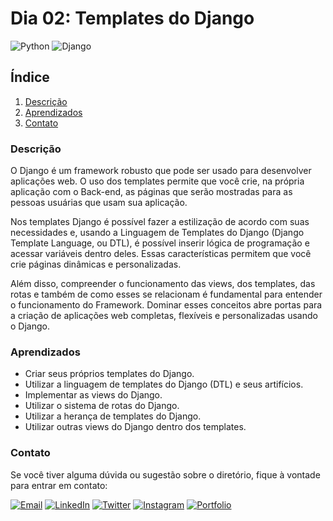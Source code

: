 # Dia 02: Templates do Django
![Python](https://img.shields.io/badge/Python-3776AB?style=for-the-badge&logo=python&logoColor=white)
![Django](https://img.shields.io/badge/Django-092E20?style=for-the-badge&logo=django&logoColor=white)

## Índice

1. [Descrição](#descrição)
2. [Aprendizados](#aprendizados)
3. [Contato](#contato)

### Descrição

O Django é um framework robusto que pode ser usado para desenvolver aplicações web. O uso dos templates permite que você crie, na própria aplicação com o Back-end, as páginas que serão mostradas para as pessoas usuárias que usam sua aplicação.

Nos templates Django é possível fazer a estilização de acordo com suas necessidades e, usando a Linguagem de Templates do Django (Django Template Language, ou DTL), é possível inserir lógica de programação e acessar variáveis dentro deles. Essas características permitem que você crie páginas dinâmicas e personalizadas.

Além disso, compreender o funcionamento das views, dos templates, das rotas e também de como esses se relacionam é fundamental para entender o funcionamento do Framework. Dominar esses conceitos abre portas para a criação de aplicações web completas, flexíveis e personalizadas usando o Django.


### Aprendizados

- Criar seus próprios templates do Django.
- Utilizar a linguagem de templates do Django (DTL) e seus artifícios.
- Implementar as views do Django.
- Utilizar o sistema de rotas do Django.
- Utilizar a herança de templates do Django.
- Utilizar outras views do Django dentro dos templates.

### Contato

Se você tiver alguma dúvida ou sugestão sobre o diretório, fique à vontade para entrar em contato:

[![Email](https://img.shields.io/badge/Email-D14836?style=for-the-badge&logo=gmail&logoColor=white)](mailto:righigordev@gmail.com)
[![LinkedIn](https://img.shields.io/badge/LinkedIn-0077B5?style=for-the-badge&logo=linkedin&logoColor=white)](https://www.linkedin.com/in/igor-righi/) [![Twitter](https://img.shields.io/badge/Twitter-1DA1F2?style=for-the-badge&logo=twitter&logoColor=white)](https://twitter.com/righigor) [![Instagram](https://img.shields.io/badge/Instagram-E4405F?style=for-the-badge&logo=instagram&logoColor=white)](https://www.instagram.com/righigor/) [![Portfolio](https://img.shields.io/badge/Portfolio-9cf?style=for-the-badge&logo=appveyor&logoColor=white)](https://righigordev.netlify.app/)